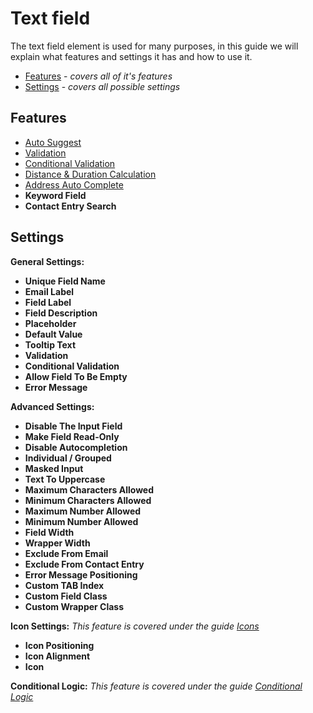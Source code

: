 # Text field

The text field element is used for many purposes, in this guide we will explain what features and settings it has and how to use it.

* [Features](#features) - _covers all of it's features_
* [Settings](#settings) - _covers all possible settings_

## Features

* [Auto Suggest](auto-suggest)
* [Validation](validation)
* [Conditional Validation](conditional-validation)
* [Distance & Duration Calculation](distance-duration-calculation)
* [Address Auto Complete](address-auto-complete)
* **Keyword Field**
* **Contact Entry Search**

## Settings

**General Settings:**

* **Unique Field Name**
* **Email Label**
* **Field Label**
* **Field Description**
* **Placeholder**
* **Default Value**
* **Tooltip Text**
* **Validation**
* **Conditional Validation**
* **Allow Field To Be Empty**
* **Error Message**

**Advanced Settings:**

* **Disable The Input Field**
* **Make Field Read-Only**
* **Disable Autocompletion**
* **Individual / Grouped**
* **Masked Input**
* **Text To Uppercase**
* **Maximum Characters Allowed**
* **Minimum Characters Allowed**
* **Maximum Number Allowed**
* **Minimum Number Allowed**
* **Field Width**
* **Wrapper Width**
* **Exclude From Email**
* **Exclude From Contact Entry**
* **Error Message Positioning**
* **Custom TAB Index**
* **Custom Field Class**
* **Custom Wrapper Class**

**Icon Settings:**
_This feature is covered under the guide [Icons](icons)_

* **Icon Positioning**
* **Icon Alignment**
* **Icon**

**Conditional Logic:**
_This feature is covered under the guide [Conditional Logic](conditional-logic)_
